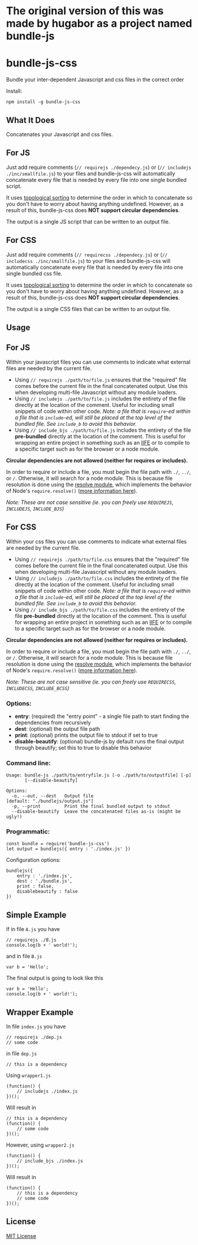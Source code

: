 # The original version of this was made by hugabor as a project named bundle-js

# bundle-js-css

Bundle your inter-dependent Javascript and css files in the correct order

Install:

    npm install -g bundle-js-css

## What It Does

Concatenates your Javascript and css files.

## For JS
Just add require comments (`// requirejs ./dependecy.js`) or (`// includejs ./inc/smallfile.js`) to your files and bundle-js-css will automatically concatenate every file that is needed by every file into one single bundled script.

It uses [topological sorting](https://en.wikipedia.org/wiki/Topological_sorting) to determine the order in which to concatenate so you don't have to worry about having anything undefined. However, as a result of this, bundle-js-css does **NOT support circular dependencies**.

The output is a single JS script that can be written to an output file.

## For CSS
Just add require comments (`// requirecss ./dependecy.js`) or (`// includecss ./inc/smallfile.js`) to your files and bundle-js-css will automatically concatenate every file that is needed by every file into one single bundled css file.

It uses [topological sorting](https://en.wikipedia.org/wiki/Topological_sorting) to determine the order in which to concatenate so you don't have to worry about having anything undefined. However, as a result of this, bundle-js-css does **NOT support circular dependencies**.

The output is a single CSS files that can be written to an output file.

## Usage

## For JS

Within your javascript files you can use comments to indicate what external files are needed by the current file.

+ Using `// requirejs ./path/to/file.js` ensures that the "required" file comes before the current file in the final concatenated output. Use this when developing multi-file Javascript without any module loaders.
+ Using `// includejs ./path/to/file.js` includes the entirety of the file directly at the location of the comment. Useful for including small snippets of code within other code. *Note: a file that is `require`-ed within a file that is `include`-ed, will still be placed at the top level of the bundled file. See `include_b` to avoid this behavior.*
+ Using `// include_bjs ./path/to/file.js` includes the entirety of the file **pre-bundled** directly at the location of the comment. This is useful for wrapping an entire project in something such as an [IIFE](http://benalman.com/news/2010/11/immediately-invoked-function-expression/) or to compile to a specific target such as for the browser or a node module.

**Circular dependencies are not allowed (neither for requires or includes).**

In order to require or include a file, you must begin the file path with `./`, `../`, or `/`. Otherwise, it will search for a node module. This is because file resolution is done using the [resolve module](https://www.npmjs.com/package/resolve), which implements the behavior of Node's `require.resolve()` ([more information here](https://nodejs.org/api/modules.html#modules_all_together)).

*Note: These are not case sensitive (ie. you can freely use `REQUIREJS`, `INCLUDEJS`, `INCLUDE_BJS`)*

## For CSS

Within your css files you can use comments to indicate what external files are needed by the current file.

+ Using `// requirejs ./path/to/file.css` ensures that the "required" file comes before the current file in the final concatenated output. Use this when developing multi-file Javascript without any module loaders.
+ Using `// includejs ./path/to/file.css` includes the entirety of the file directly at the location of the comment. Useful for including small snippets of code within other code. *Note: a file that is `require`-ed within a file that is `include`-ed, will still be placed at the top level of the bundled file. See `include_b` to avoid this behavior.*
+ Using `// include_bjs ./path/to/file.css` includes the entirety of the file **pre-bundled** directly at the location of the comment. This is useful for wrapping an entire project in something such as an [IIFE](http://benalman.com/news/2010/11/immediately-invoked-function-expression/) or to compile to a specific target such as for the browser or a node module.

**Circular dependencies are not allowed (neither for requires or includes).**

In order to require or include a file, you must begin the file path with `./`, `../`, or `/`. Otherwise, it will search for a node module. This is because file resolution is done using the [resolve module](https://www.npmjs.com/package/resolve), which implements the behavior of Node's `require.resolve()` ([more information here](https://nodejs.org/api/modules.html#modules_all_together)).

*Note: These are not case sensitive (ie. you can freely use `REQUIRECSS`, `INCLUDECSS`, `INCLUDE_BCSS`)*

### Options:

+ **entry**: (required) the "entry point" - a single file path to start finding the dependencies from recursively
+ **dest**: (optional) the output file path
+ **print**: (optional) prints the output file to stdout if set to true
+ **disable-beautify**: (optional) bundle-js by default runs the final output through beautify; set this to true to disable this behavior

### Command line:

    Usage: bundle-js ./path/to/entryfile.js [-o ./path/to/outputfile] [-p]
           [--disable-beautify]

    Options:
      -o, --out, --dest   Output file                                          [default: "./bundlejs/output.js"]
      -p, --print         Print the final bundled output to stdout
      --disable-beautify  Leave the concatenated files as-is (might be ugly!)

### Programmatic:

    const bundle = require('bundle-js-css')
    let output = bundlejs({ entry : './index.js' })

Configuration options:

    bundlejs({
        entry : './index.js',
        dest : './bundle.js',
        print : false,
        disablebeautify : false
    })

## Simple Example

If in file `A.js` you have

    // requirejs ./B.js
    console.log(b + ' world!');

and in file `B.js`

    var b = 'Hello';

The final output is going to look like this

    var b = 'Hello';
    console.log(b + ' world!');

## Wrapper Example

In file `index.js` you have

    // requirejs ./dep.js
    // some code

in file `dep.js`

    // this is a dependency

Using `wrapper1.js`

    (function() {
        // includejs ./index.js
    })();

Will result in

    // this is a dependency
    (function() {
        // some code
    })();

However, using `wrapper2.js`

    (function() {
        // include_bjs ./index.js
    })();

Will result in

    (function() {
        // this is a dependency
        // some code
    })();

## License

[MIT License](LICENSE)

